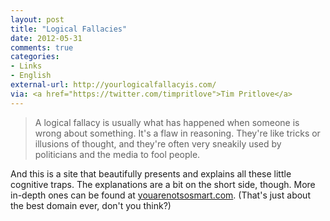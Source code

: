 ```yaml
---
layout: post
title: "Logical Fallacies"
date: 2012-05-31
comments: true
categories: 
- Links
- English
external-url: http://yourlogicalfallacyis.com/
via: <a href="https://twitter.com/timpritlove">Tim Pritlove</a>
---
```


> A logical fallacy is usually what has happened when someone is wrong about something. It's a flaw in reasoning. They're like tricks or illusions of thought, and they're often very sneakily used by politicians and the media to fool people.

And this is a site that beautifully presents and explains all these little cognitive traps. The explanations are a bit on the short side, though. More in-depth ones can be found at [youarenotsosmart.com](http://youarenotsosmart.com/). (That's just about the best domain ever, don't you think?)